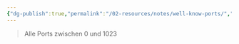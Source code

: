 ```yaml
---
{"dg-publish":true,"permalink":"/02-resources/notes/well-know-ports/","tags":["netzwerk/ip/ipv4","netzwerk/protocol","netzwerk/ip/ipv6"],"updated":"2024-07-23T14:56:01.095+02:00"}
---
```


> Alle Ports zwischen 0 und 1023

